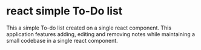 # react simple To-Do list

This a simple To-do list created on a single react component.
This application features adding, editing and removing notes while maintaining a small codebase in a single react component.
